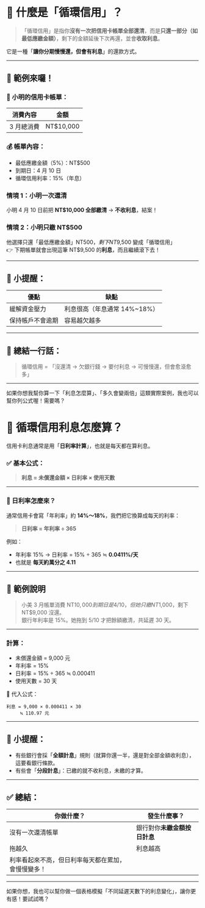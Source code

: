 # 📘 什麼是「循環信用」？

> 「循環信用」是指你**沒有一次把信用卡帳單全部還清**，而是**只還一部分（如最低應繳金額）**，剩下的金額延後下次再還，並會**收取利息**。

它是一種「**讓你分期慢慢還，但會有利息**」的還款方式。

---

## 🧮 範例來囉！

### 🧾 小明的信用卡帳單：

| 消費內容   | 金額     |
|------------|----------|
| 3 月總消費 | NT$10,000 |

### 💰 帳單內容：

- 最低應繳金額（5%）：NT$500  
- 到期日：4 月 10 日  
- 循環信用利率：15%（年息）

### 情境 1：小明一次還清
小明 4 月 10 日前把 **NT$10,000 全部繳清** → **不收利息**，結案！

### 情境 2：小明只繳 NT$500
他選擇只還「最低應繳金額」NT$500，剩下 NT$9,500 變成「循環信用」  
👉 下期帳單就會出現這筆 NT$9,500 的**利息**，而且繼續滾下去！

---

## 📌 小提醒：

| 優點 | 缺點 |
|------|------|
| 緩解資金壓力 | 利息很高（年息通常 14%~18%） |
| 保持帳戶不會逾期 | 容易越欠越多 |

---

## 🔁 總結一行話：

> 循環信用 = 「沒還清 → 欠銀行錢 → 要付利息 → 可慢慢還，但會愈滾愈多」

---

如果你想我幫你算一下「利息怎麼算」、「多久會變兩倍」這類實際案例，我也可以幫你列公式喔！需要嗎？

# 📘 循環信用利息怎麼算？

信用卡利息通常是用「**日利率計算**」，也就是每天都在算利息。

### ✅ 基本公式：

> **利息 = 未償還金額 × 日利率 × 使用天數**

---

### 🧮 日利率怎麼來？

通常信用卡會寫「年利率」約 **14%～18%**，我們把它換算成每天的利率：

> **日利率 = 年利率 ÷ 365**

例如：
- 年利率 15% → 日利率 = 15% ÷ 365 ≒ **0.0411%/天**
- 也就是 **每天約萬分之 4.11**

---

## 🧾 範例說明

> 小美 3 月帳單消費 NT$10,000  
> 到期日是 4/10，但她只繳 NT$1,000，剩下 NT$9,000 沒還。  
> 銀行年利率是 15%。她拖到 5/10 才把餘額繳清，共延遲 30 天。

---

### 計算：

- 未償還金額 = 9,000 元  
- 年利率 = 15%  
- 日利率 = 15% ÷ 365 ≒ 0.000411  
- 使用天數 = 30 天

🔢 代入公式：

```
利息 = 9,000 × 0.000411 × 30
     ≒ 110.97 元
```

---

## 📌 小提醒：

- 有些銀行會採「**全額計息**」規則（就算你還一半，還是對全部金額收利息），這要看銀行條款。
- 有些會「**分段計息**」：已繳的就不收利息，未繳的才算。

---

## ✅ 總結：

| 你做什麼？ | 發生什麼事？ |
|------------|--------------|
| 沒有一次還清帳單 | 銀行對你**未繳金額按日計息** |
| 拖越久 | 利息越高 |
| 利率看起來不高，但日利率每天都在累加，會慢慢變多！ |

---

如果你想，我也可以幫你做一個表格模擬「不同延遲天數下的利息變化」，讓你更有感！要試試嗎？